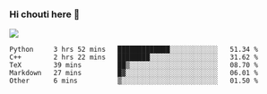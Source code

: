 ### Hi chouti here 👋

![](https://github-readme-stats.vercel.app/api?username=l0nl1f3)

<!--START_SECTION:waka-->
```text
Python     3 hrs 52 mins   █████████████░░░░░░░░░░░░   51.34 % 
C++        2 hrs 22 mins   ████████░░░░░░░░░░░░░░░░░   31.62 % 
TeX        39 mins         ██▒░░░░░░░░░░░░░░░░░░░░░░   08.70 % 
Markdown   27 mins         █▓░░░░░░░░░░░░░░░░░░░░░░░   06.01 % 
Other      6 mins          ▒░░░░░░░░░░░░░░░░░░░░░░░░   01.50 % 
```
<!--END_SECTION:waka-->

<!--
**l0nl1f3/l0nl1f3** is a ✨ _special_ ✨ repository because its `README.md` (this file) appears on your GitHub profile.

Here are some ideas to get you started:

- 🔭 I’m currently working on ...
- 🌱 I’m currently learning ...
- 👯 I’m looking to collaborate on ...
- 🤔 I’m looking for help with ...
- 💬 Ask me about ...
- 📫 How to reach me: ...
- 😄 Pronouns: ...
- ⚡ Fun fact: ...
-->
